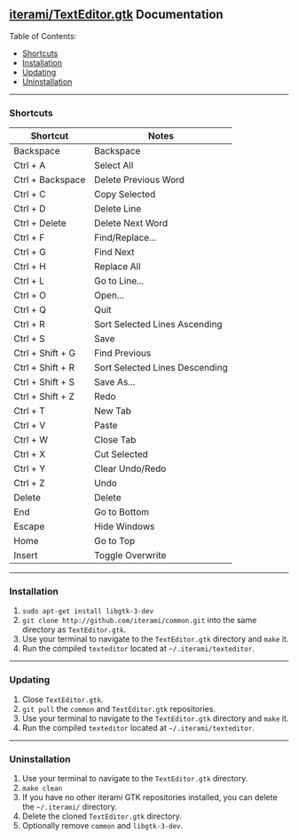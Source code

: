 [iterami/TextEditor.gtk](https://github.com/iterami/TextEditor.gtk) Documentation
---------------------------------------------------------------------------------

Table of Contents:
* [Shortcuts](#shortcuts)
* [Installation](#installation)
* [Updating](#updating)
* [Uninstallation](#uninstallation)

---

### Shortcuts

Shortcut         | Notes
-----------------|-------------------------------
Backspace        | Backspace
Ctrl + A         | Select All
Ctrl + Backspace | Delete Previous Word
Ctrl + C         | Copy Selected
Ctrl + D         | Delete Line
Ctrl + Delete    | Delete Next Word
Ctrl + F         | Find/Replace...
Ctrl + G         | Find Next
Ctrl + H         | Replace All
Ctrl + L         | Go to Line...
Ctrl + O         | Open...
Ctrl + Q         | Quit
Ctrl + R         | Sort Selected Lines Ascending
Ctrl + S         | Save
Ctrl + Shift + G | Find Previous
Ctrl + Shift + R | Sort Selected Lines Descending
Ctrl + Shift + S | Save As...
Ctrl + Shift + Z | Redo
Ctrl + T         | New Tab
Ctrl + V         | Paste
Ctrl + W         | Close Tab
Ctrl + X         | Cut Selected
Ctrl + Y         | Clear Undo/Redo
Ctrl + Z         | Undo
Delete           | Delete
End              | Go to Bottom
Escape           | Hide Windows
Home             | Go to Top
Insert           | Toggle Overwrite

---

### Installation

1. `sudo apt-get install libgtk-3-dev`
2. `git clone http://github.com/iterami/common.git` into the same directory as `TextEditor.gtk`.
3. Use your terminal to navigate to the `TextEditor.gtk` directory and `make` it.
4. Run the compiled `texteditor` located at `~/.iterami/texteditor`.

---

### Updating

1. Close `TextEditor.gtk`.
2. `git pull` the `common` and `TextEditor.gtk` repositories.
3. Use your terminal to navigate to the `TextEditor.gtk` directory and `make` it.
4. Run the compiled `texteditor` located at `~/.iterami/texteditor`.

---

### Uninstallation

1. Use your terminal to navigate to the `TextEditor.gtk` directory.
2. `make clean`
3. If you have no other iterami GTK repositories installed, you can delete the `~/.iterami/` directory.
4. Delete the cloned `TextEditor.gtk` directory.
5. Optionally remove `common` and `libgtk-3-dev`.
